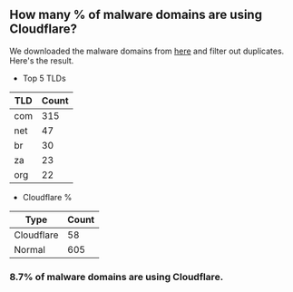 ## How many % of malware domains are using Cloudflare?


We downloaded the malware domains from [here](https://urlhaus.abuse.ch) and filter out duplicates.
Here's the result.


[//]: # (start replacement)


- Top 5 TLDs

| TLD | Count |
| --- | --- |
| com | 315 |
| net | 47 |
| br | 30 |
| za | 23 |
| org | 22 |


- Cloudflare %

| Type | Count |
| --- | --- |
| Cloudflare | 58 |
| Normal | 605 |


### 8.7% of malware domains are using Cloudflare.